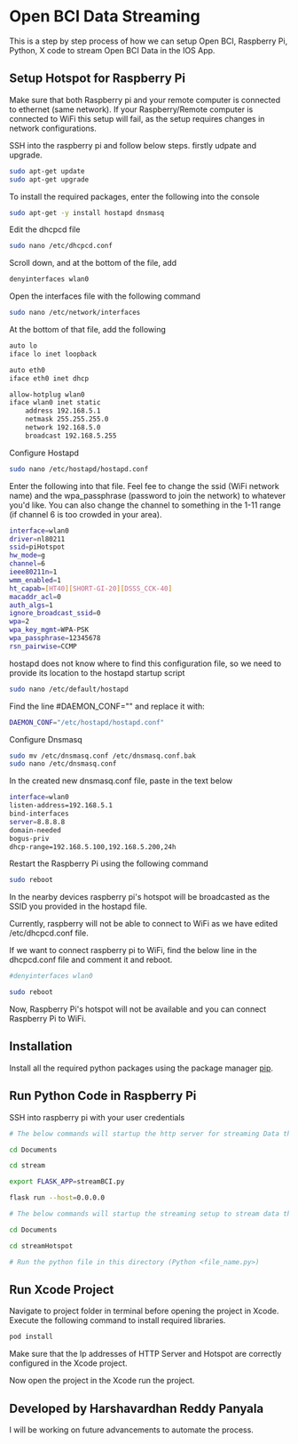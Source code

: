 # Open BCI Data Streaming

This is a step by step process of how we can setup Open BCI, Raspberry Pi, Python, X code to stream Open BCI Data in the IOS App.

## Setup Hotspot for Raspberry Pi

Make sure that both Raspberry pi and your remote computer is connected to ethernet (same network). If your Raspberry/Remote computer is connected to WiFi this setup will fail, as the setup requires changes in network configurations.

SSH into the raspberry pi and follow below steps. firstly udpate and upgrade.

```bash
sudo apt-get update
sudo apt-get upgrade
```

To install the required packages, enter the following into the console

```bash
sudo apt-get -y install hostapd dnsmasq
```

Edit the dhcpcd file

```bash
sudo nano /etc/dhcpcd.conf
```

Scroll down, and at the bottom of the file, add

```bash
denyinterfaces wlan0
```

Open the interfaces file with the following command

```bash
sudo nano /etc/network/interfaces
```
At the bottom of that file, add the following

```bash
auto lo
iface lo inet loopback

auto eth0
iface eth0 inet dhcp

allow-hotplug wlan0
iface wlan0 inet static
    address 192.168.5.1
    netmask 255.255.255.0
    network 192.168.5.0
    broadcast 192.168.5.255

```

Configure Hostapd

```bash
sudo nano /etc/hostapd/hostapd.conf
```

Enter the following into that file. Feel fee to change the ssid (WiFi network name) and the wpa_passphrase (password to join the network) to whatever you'd like. You can also change the channel to something in the 1-11 range (if channel 6 is too crowded in your area).

```bash
interface=wlan0
driver=nl80211
ssid=piHotspot
hw_mode=g
channel=6
ieee80211n=1
wmm_enabled=1
ht_capab=[HT40][SHORT-GI-20][DSSS_CCK-40]
macaddr_acl=0
auth_algs=1
ignore_broadcast_ssid=0
wpa=2
wpa_key_mgmt=WPA-PSK
wpa_passphrase=12345678
rsn_pairwise=CCMP
```

hostapd does not know where to find this configuration file, so we need to provide its location to the hostapd startup script

```bash
sudo nano /etc/default/hostapd
```

Find the line #DAEMON_CONF="" and replace it with:

```bash
DAEMON_CONF="/etc/hostapd/hostapd.conf"
```

Configure Dnsmasq

```bash
sudo mv /etc/dnsmasq.conf /etc/dnsmasq.conf.bak
sudo nano /etc/dnsmasq.conf
```

In the created new dnsmasq.conf file, paste in the text below

```bash
interface=wlan0 
listen-address=192.168.5.1
bind-interfaces 
server=8.8.8.8
domain-needed
bogus-priv
dhcp-range=192.168.5.100,192.168.5.200,24h
```

Restart the Raspberry Pi using the following command

```bash
sudo reboot
```

In the nearby devices raspberry pi's hotspot will be broadcasted as the SSID you provided in the hostapd file.

Currently, raspberry will not be able to connect to WiFi as we have edited /etc/dhcpcd.conf file.

If we want to connect raspberry pi to WiFi, find the below line in the dhcpcd.conf file and comment it and reboot.

```bash
#denyinterfaces wlan0
```

```bash
sudo reboot
```

Now, Raspberry Pi's hotspot will not be available and you can connect Raspberry Pi to WiFi.

## Installation

Install all the required python packages using the package manager [pip](https://pip.pypa.io/en/stable/).


## Run Python Code in Raspberry Pi

SSH into raspberry pi with your user credentials

```bash
# The below commands will startup the http server for streaming Data through Internet

cd Documents

cd stream

export FLASK_APP=streamBCI.py

flask run --host=0.0.0.0
```

```bash
# The below commands will startup the streaming setup to stream data through raspberry pi hotspot

cd Documents

cd streamHotspot

# Run the python file in this directory (Python <file_name.py>)

```

## Run Xcode Project

Navigate to project folder in terminal before opening the project in Xcode. Execute the following command to install required libraries.

```bash
pod install
```

Make sure that the Ip addresses of HTTP Server and Hotspot are correctly configured in the Xcode project.

Now open the project in the Xcode run the project.


## Developed by Harshavardhan Reddy Panyala

I will be working on future advancements to automate the process.
